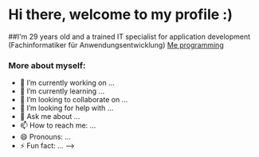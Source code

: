 # Hi there, welcome to my profile :)

##I'm 29 years old and a trained IT specialist for application development (Fachinformatiker für Anwendungsentwicklung)
[Me programming](https://giphy.com/gifs/JIX9t2j0ZTN9S)
### More about myself:

- 🔭 I’m currently working on ...
- 🌱 I’m currently learning ...
- 👯 I’m looking to collaborate on ...
- 🤔 I’m looking for help with ...
- 💬 Ask me about ...
- 📫 How to reach me: ...
- 😄 Pronouns: ...
- ⚡ Fun fact: ...
-->
